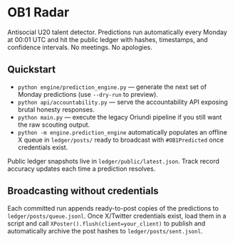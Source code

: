 # OB1 Radar

Antisocial U20 talent detector. Predictions run automatically every Monday at 00:01 UTC and hit the public ledger with hashes, timestamps, and confidence intervals. No meetings. No apologies.

## Quickstart
- `python engine/prediction_engine.py` — generate the next set of Monday predictions (use `--dry-run` to preview).
- `python api/accountability.py` — serve the accountability API exposing brutal honesty responses.
- `python main.py` — execute the legacy Oriundi pipeline if you still want the raw scouting output.
- `python -m engine.prediction_engine` automatically populates an offline X queue in `ledger/posts/` ready to broadcast with `#OB1Predicted` once credentials exist.

Public ledger snapshots live in `ledger/public/latest.json`. Track record accuracy updates each time a prediction resolves.

## Broadcasting without credentials

Each committed run appends ready-to-post copies of the predictions to `ledger/posts/queue.jsonl`. Once X/Twitter credentials exist,
load them in a script and call `XPoster().flush(client=your_client)` to publish and automatically archive the post hashes to
`ledger/posts/sent.jsonl`.
